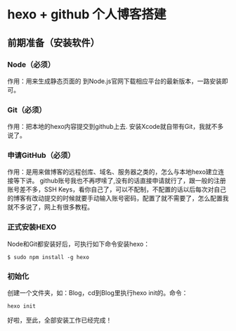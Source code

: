 # hexo + github 个人博客搭建
## 前期准备（安装软件）
### Node（必须）
作用：用来生成静态页面的 到Node.js官网下载相应平台的最新版本，一路安装即可。
### Git（必须）
作用：把本地的hexo内容提交到github上去. 安装Xcode就自带有Git，我就不多说了。
### 申请GitHub（必须）
作用：是用来做博客的远程创库、域名、服务器之类的，怎么与本地hexo建立连接等下讲。 github账号我也不再啰嗦了,没有的话直接申请就行了，跟一般的注册账号差不多，SSH Keys，看你自己了，可以不配制，不配置的话以后每次对自己的博客有改动提交的时候就要手动输入账号密码，配置了就不需要了，怎么配置我就不多说了，网上有很多教程。
### 正式安装HEXO
Node和Git都安装好后，可执行如下命令安装hexo：

	$ sudo npm install -g hexo
### 初始化
创建一个文件夹，如：Blog，cd到Blog里执行hexo init的。命令：
	
	hexo init
好啦，至此，全部安装工作已经完成！